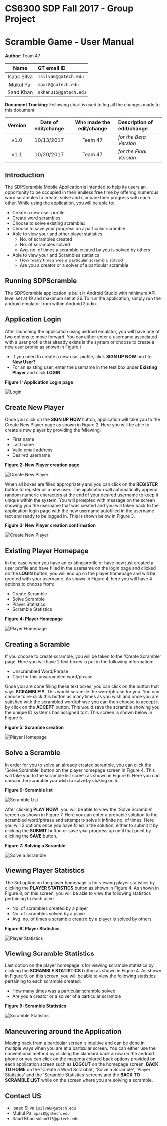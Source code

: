# CS6300 SDP Fall 2017 - Group Project

# Scramble Game - User Manual

**Author**:  Team 47 

| Name | GT email ID |
| :-----: | :----------------- |
| Isaac Silva | ```isilva6@gatech.edu``` |
| Mukul Pai | ```mpai8@gatech.edu``` |
| Saad Khan | ```skhan315@gatech.edu``` |

**Document Tracking**: Following chart is used to log all the changes made to this document.

| Version | Date of edit/change | Who made the edit/change | Description of edit/change |
| :-----: | :-----------------: | :----------------------: | :------------------------ |
|    v1.0     |    10/13/2017                 |   Team 47                       |           *for the Beta Version*                 |
|    v1.1     |    10/20/2017                 |   Team 47                       |           *for the Final Version*                 |

## Introduction

The SDPScramble Mobile Application is intended to help its users an opportunity to be occupied in their endless free time by offering numerous word scrambles to create, solve and compare their progress with each other. While using the application, you will be able to:

* Create a new user profile
* Create word scrambles
* Choose to solve existing scrambles
* Choose to save your progress on a particular scramble
* Able to view your and other player statistics
  * No. of scrambles created
  * No. of scrambles solved
  * Avg. no. of times a scramble created by you is solved by others
* Able to view your and Scrambles statistics
  * How many times was a particular scramble solved
  * Are you a creator or a solver of a particular scramble

## Running SDPScramble

The SDPScramble application is built in Android Studio with minimum API level set at 19 and maximum set at 26. To run the application, simply run the android emulator from within Android Studio.

## Application Login

After launching the application using android emulator, you will have one of two options to move forward. You can either enter a username associated with a user profile that already exists in the system or choose to create a new user profile as shown in Figure 1.

* If you need to create a new user profile, click **SIGN UP NOW** next to **New User?**
* For an existing user, enter the username in the test box under **Existing Player** and click **LOGIN**

**Figure 1: Application Login page**

![Login](images/Manual1.png)

## Create New Player

Once you click on the **SIGN UP NOW** button, application will take you to the Create New Player page as shown in Figure 2. Here you will be able to create a new player by providing the following:

* First name
* Last name
* Valid email address
* Desired username

**Figure 2: New Player creation page**

![Create New Player](images/Manual2.png)

When all boxes are filled appropriately and you can click on the **REGISTER** button to register as a new user. The application will automatically append random numeric characters at the end of your desired username to keep it unique within the system. You will prompted with message on the screen showing you the username that was created and you will taken back to the application login page with the new username autofilled in the username text and ready to be logged in. This is shown below in Figure 3. 

**Figure 3: New Player creation confirmation**

![Create New Player](images/Manual3.png)

## Existing Player Homepage

In the case when you have an existing profile or have now just created a user profile and have filled in the username on the login page and clicked on the **LOGIN** button, you will end up on the player homepage and will be greeted with your username. As shown in Figure 4, here you will have 4 options to choose from:

* Create Scramble
* Solve Scramble
* Player Statistics
* Scramble Statistics

**Figure 4: Player Homepage**

![Player Homepage](images/Manual4.png)

## Creating a  Scramble

If you choose to create scramble, you will be taken to the 'Create Scramble' page. Here you will have 2 text boxes to put in the following information:

* Unscrambled Word/Phrase
* Clue for this unscrambled word/phrase

Once you are done filling these text boxes, you can click on the button that says **SCRAMBLE!!!**. This would scramble the word/phrase for you. You can choose to re-click this button as many times as you wish and once you are satisfied with the scrambled word/phrase you can then choose to accept it by click on the **ACCEPT** button. This would save the scramble showing you the unique ID systems has assigned to it. This screen is shown below in Figure 5.

**Figure 5: Scramble creation**

![Player Homepage](images/Manual5.png)


## Solve a Scramble

In order for you to solve an already created scramble, you can click the 'Solve Scramble' button on the player homepage screen in Figure 4. This will take you to the scramble list screen as shown in Figure 6. Here you can choose the scramble you wish to solve by cicking on it.

**Figure 6: Scramble list**

![Scramble List](images/Manual6.png)

After clicking **PLAY NOW!**, you will be able to view the 'Solve Scramble' screen as shown in Figure 7. Here you can enter a probable solution to the scrambled word/phrase and attempt to solve it infinite no. of times. Here you will 2 options once you have filled in the solution, either to submit it by clicking the **SUBMIT** button or save your progress up until that point by clicking the **SAVE** button.

**Figure 7: Solving a Scramble**

![Solve a Scramble](images/Manual7.png)



## Viewing Player Statistics 

The 3rd option on the player homepage is for viewing player statistics by clicking the **PLAYER STATISTICS** button as shown in Figure 4. As shown in Figure 8, on this screen, you will be able to view the following statistics pertaining to each user:

* No. of scrambles created by a player
* No. of scrambles solved by a player
* Avg. no. of times a scramble created by a player is solved by others

**Figure 8: Player Statistics**

![Player Statistics](images/Manual8.png)

## Viewing Scramble Statistics

Last option on the player homepage is for viewing scramble statistics by clicking the **SCRAMBLE STATISTICS** button as shown in Figure 4. As shown in Figure 9, on this screen, you will be able to view the following statistics pertaining to each scramble created:

* How many times was a particular scramble solved
* Are you a creator or a solver of a particular scramble

**Figure 9: Scramble Statistics**

![Scramble Statistics](images/Manual9.png)


## Maneuvering around the Application

Moving back from a particular screen is intuitive and can be done in multiple ways when you are at a particular screen. You can either use the conventional method by clicking the standard back arrow on the android phone or you can click on the magenta colored back options provided on each application screen such as **LOGOUT** on the homepage screen, **BACK TO HOME** on the 'Create a Word Scramble', 'Solve a Scramble', 'Player Statistics' and the 'Scramble Statistics' screens and the **BACK TO SCRAMBLE LIST** while on the screen where you are solving a scramble.


## Contact US

* Isaac Silva ```isilva6@gatech.edu``` 
* Mukul Pai ```mpai8@gatech.edu``` 
* Saad Khan ```skhan315@gatech.edu``` 
